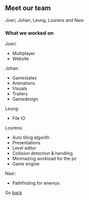 
## Meet our team

Joeri, Johan, Leung, Lourens and Nasr


### What we worked on
Joeri:
- Multiplayer
- Website

Johan:
- Gamestates
- Animations
- Visuals
- Trailers
- Gamedesign

Leung:
- File IO

Lourens:
- Auto tiling algorith
- Presentations
- Level editor
- Collision detection & handling
- Minimazing workload for the pc
- Game engine

Nasr:
- Pathfinding for enemys


Go [back](./)
